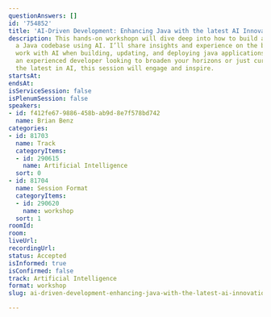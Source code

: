 ```yaml
---
questionAnswers: []
id: '754852'
title: 'AI-Driven Development: Enhancing Java with the latest AI Innovations'
description: This hands-on workshopn will dive deep into how to build and maintain
  a Java codebase using AI. I’ll share insights and experience on the best ways to
  work with AI when building, updating, and deploying java applications. Whether you're
  an experienced developer looking to broaden your horizons or just curious about
  the latest in AI, this session will engage and inspire.
startsAt:
endsAt:
isServiceSession: false
isPlenumSession: false
speakers:
- id: f412fe67-9886-458b-ab9d-8e7f578bd742
  name: Brian Benz
categories:
- id: 81703
  name: Track
  categoryItems:
  - id: 290615
    name: Artificial Intelligence
  sort: 0
- id: 81704
  name: Session Format
  categoryItems:
  - id: 290620
    name: workshop
  sort: 1
roomId:
room:
liveUrl:
recordingUrl:
status: Accepted
isInformed: true
isConfirmed: false
track: Artificial Intelligence
format: workshop
slug: ai-driven-development-enhancing-java-with-the-latest-ai-innovations

---
```


